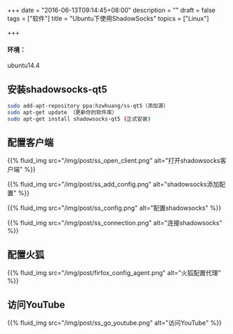 +++
date = "2016-06-13T09:14:45+08:00"
description = ""
draft = false
tags = ["软件"]
title = "Ubuntu下使用ShadowSocks"
topics = ["Linux"]

+++

#### 环境：
ubuntu14.4

## 安装shadowsocks-qt5
```sh
sudo add-apt-repository ppa:hzwhuang/ss-qt5（添加源）
sudo apt-get update （更新你的软件库）
sudo apt-get install shadowsocks-qt5 (正式安装)
```

## 配置客户端
{{% fluid_img src="/img/post/ss_open_client.png" alt="打开shadowsocks客户端" %}}

{{% fluid_img src="/img/post/ss_add_config.png" alt="shadowsocks添加配置" %}}

{{% fluid_img src="/img/post/ss_config.png" alt="配置shadowsocks" %}}

{{% fluid_img src="/img/post/ss_connection.png" alt="连接shadowsocks" %}}

## 配置火狐
{{% fluid_img src="/img/post/firfox_config_agent.png" alt="火狐配置代理" %}}

## 访问YouTube
{{% fluid_img src="/img/post/ss_go_youtube.png" alt="访问YouTube" %}}
